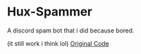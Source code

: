 # Hux-Spammer
A discord spam bot that i did because bored.

(it still work i think lol)
[Original Code](https://github.com/gebwyd/pingr)
